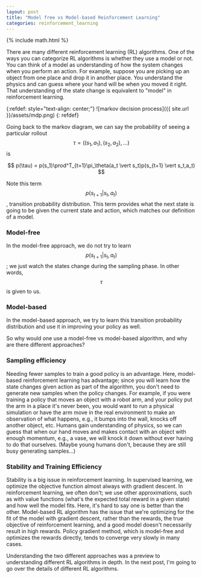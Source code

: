 ```yaml
---
layout: post
title: "Model free vs Model-based Reinforcement Learning"
categories: reinforcement_learning
---
```

{% include math.html %}

There are many different reinforcement learning (RL) algorithms. One of the ways you can categorize RL algorithms is whether they use a model or not. You can think of a model as understanding of how the system changes when you perform an action. For example, suppose you are picking up an object from one place and drop it in another place. You understand the physics and can guess where your hand will be when you moved it right. That understanding of the state change is equivalent to "model" in reinforcement learning.

{:refdef: style="text-align: center;"}
![markov decision process]({{ site.url }}/assets/mdp.png)
{: refdef}

Going back to the markov diagram, we can say the probability of seeing a particular rollout $$\tau = ((s_1, a_1), (s_2, a_2), ...)$$ is

$$
p(\tau) = p(s_1)\prod^T_{t=1}\pi_\theta(a_t \vert s_t)p(s_{t+1} \vert s_t,a_t)
$$

Note this term $$p(s_{t+1} \vert s_t,a_t)$$, transition probability distribution. This term provides what the next state is going to be given the current state and action, which matches our definition of a model.

### Model-free

In the model-free approach, we do not try to learn $$p(s_{t+1}\vert s_t,a_t)$$; we just watch the states change during the sampling phase. In other words, $$\tau$$ is given to us.

### Model-based

In the model-based approach, we try to learn this transition probability distribution and use it in improving your policy as well.

So why would one use a model-free vs model-based algorithm, and why are there different approaches?

### Sampling efficiency

Needing fewer samples to train a good policy is an advantage. Here, model-based reinforcement learning has advantage; since you will learn how the state changes given action as part of the algorithm, you don't need to generate new samples when the policy changes. For example, if you were training a policy that moves an object with a robot arm, and your policy put the arm in a place it's never been, you would want to run a physical simulation or have the arm move in the real environment to make an observation of what happens, e.g., it bumps into the wall, knocks off another object, etc.
Humans gain understanding of physics, so we can guess that when our hand moves and makes contact with an object with enough momentum, e.g., a vase, we will knock it down without ever having to do that ourselves. (Maybe young humans don't, because they are still busy generating samples...)

### Stability and Training Efficiency

Stability is a big issue in reinforcement learning. In supervised learning, we optimize the objective function almost always with gradient descent. In reinforcement learning, we often don't; we use other approximations, such as with value functions (what's the expected total reward in a given state) and how well the model fits.
Here, it's hard to say one is better than the other. Model-based RL algorithm has the issue that we're optimizing for the fit of the model with gradient descent, rather than the rewards, the true objective of reinforcement learning, and a good model doesn't necessarily result in high rewards. Policy gradient method, which is model-free and optimizes the rewards directly, tends to converge very slowly in many cases.

Understanding the two different approaches was a preview to understanding different RL algorithms in depth. In the next post, I'm going to go over the details of different RL algorithms.
